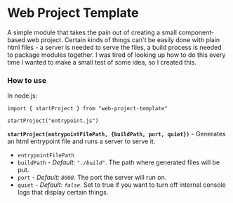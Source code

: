 # Web Project Template

A simple module that takes the pain out of creating a small component-based web project. Certain kinds of things can't be easily done with plain html files - a server is needed to serve the files, a build process is needed to package modules together. I was tired of looking up how to do this every time I wanted to make a small test of some idea, so I created this. 

### How to use

In node.js:

```
import { startProject } from "web-project-template"

startProject("entrypoint.js")
```

**`startProject(entrypointFilePath, {buildPath, port, quiet})`** - Generates an html entrypoint file and runs a server to serve it. 

* `entrypointFilePath` 
* `buildPath` - *Default: `"./build"`*. The path where generated files will be put. 
* `port` - *Default: `8000`*. The port the server will run on. 
* `quiet` - *Default: `false`*. Set to true if you want to turn off internal console logs that display certain things.